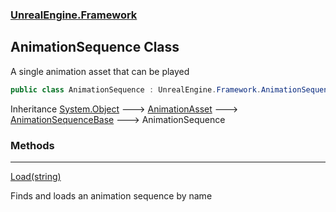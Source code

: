 ### [UnrealEngine.Framework](UnrealEngine_Framework.md 'UnrealEngine.Framework')
## AnimationSequence Class
A single animation asset that can be played  
```csharp
public class AnimationSequence : UnrealEngine.Framework.AnimationSequenceBase
```

Inheritance [System.Object](https://docs.microsoft.com/en-us/dotnet/api/System.Object 'System.Object') &#129106; [AnimationAsset](AnimationAsset.md 'UnrealEngine.Framework.AnimationAsset') &#129106; [AnimationSequenceBase](AnimationSequenceBase.md 'UnrealEngine.Framework.AnimationSequenceBase') &#129106; AnimationSequence  
### Methods

***
[Load(string)](AnimationSequence_Load(string).md 'UnrealEngine.Framework.AnimationSequence.Load(string)')

Finds and loads an animation sequence by name  
